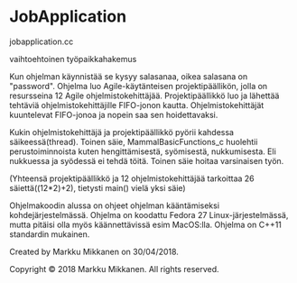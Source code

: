 # JobApplication

jobapplication.cc

vaihtoehtoinen työpaikkahakemus

Kun ohjelman käynnistää se kysyy salasanaa, oikea salasana on "password".
Ohjelma luo Agile-käytänteisen projektipäällikön, jolla on resursseina 12 Agile
ohjelmistokehittäjää. Projektipäällikkö luo ja lähettää tehtäviä ohjelmistokehittäjille
FIFO-jonon kautta. Ohjelmistokehittäjät kuuntelevat FIFO-jonoa ja nopein saa sen
hoidettavaksi.

Kukin ohjelmistokehittäjä ja projektipäällikkö pyörii kahdessa säikeessä(thread).
Toinen säie, MammalBasicFunctions_c huolehtii perustoiminnoista kuten hengittämisestä,
syömisestä, nukkumisesta. Eli nukkuessa ja syödessä ei tehdä töitä. Toinen säie hoitaa
varsinaisen työn.

(Yhteensä projektipäällikkö ja 12 ohjelmistokehittäjää tarkoittaa 26 säiettä((12*2)+2),
tietysti main() vielä yksi säie)

Ohjelmakoodin alussa on ohjeet ohjelman kääntämiseksi kohdejärjestelmässä. Ohjelma on
koodattu Fedora 27 Linux-järjestelmässä, mutta pitäisi olla myös käännettävissä esim MacOS:lla.
Ohjelma on C++11 standardin mukainen.

Created by Markku Mikkanen on 30/04/2018.

Copyright © 2018 Markku Mikkanen. All rights reserved.

